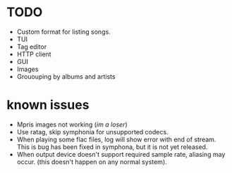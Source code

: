 # TODO
- Custom format for listing songs.
- TUI
- Tag editor
- HTTP client
- GUI
- Images
- Grououping by albums and artists

# known issues
- Mpris images not working (*im a loser*)
- Use ratag, skip symphonia for unsupported codecs.
- When playing some flac files, log will show error with end of stream. This is
  bug has been fixed in symphona, but it is not yet released.
- When output device doesn't support required sample rate, aliasing may occur.
  (this doesn't happen on any normal system).
